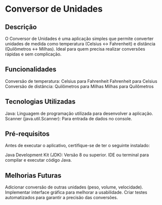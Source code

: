 # Conversor de Unidades

## Descrição
O Conversor de Unidades é uma aplicação simples que permite converter unidades de medida como temperatura (Celsius ↔ Fahrenheit) e distância (Quilômetros ↔ Milhas). Ideal para quem precisa realizar conversões rápidas e sem complicação.

## Funcionalidades
Conversão de temperatura:
Celsius para Fahrenheit
Fahrenheit para Celsius
Conversão de distância:
Quilômetros para Milhas
Milhas para Quilômetros

## Tecnologias Utilizadas
Java: Linguagem de programação utilizada para desenvolver a aplicação.
Scanner (java.util.Scanner): Para entrada de dados no console.

## Pré-requisitos
Antes de executar o aplicativo, certifique-se de ter o seguinte instalado:

Java Development Kit (JDK): Versão 8 ou superior.
IDE ou terminal para compilar e executar código Java.

## Melhorias Futuras
Adicionar conversão de outras unidades (peso, volume, velocidade).
Implementar interface gráfica para melhorar a usabilidade.
Criar testes automatizados para garantir a precisão das conversões.

